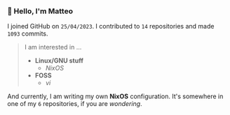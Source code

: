 ### 👋 Hello, I'm Matteo

I joined GitHub on `25/04/2023`.
I contributed to `14` repositories and made `1093` commits.

> I am interested in ...
> 
> - **Linux/GNU stuff**
>     - *NixOS*
> - **FOSS**
>   - *vi*

And currently, I am writing my own **NixOS** configuration. It's somewhere in one of my `6` repositories, if you are *wondering*.
